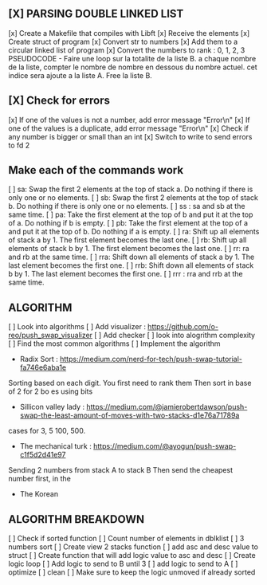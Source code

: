 ## [X] PARSING DOUBLE LINKED LIST

[x] Create a Makefile that compiles with Libft 
[x] Receive the elements
[x] Create struct of program
[x] Convert str to numbers
[x] Add them to a circular linked list of program
[x] Convert the numbers to rank : 0, 1, 2, 3
	PSEUDOCODE
	- Faire une loop sur la totalite de la liste B.
	a chaque nombre de la liste, compter le nombre de nombre en dessous du nombre actuel. cet indice sera ajoute a la liste A. 
	Free la liste B.

## [X] Check for errors

[x] If one of the values is not a number, add error message "Error\n"
[x] If one of the values is a duplicate, add error message "Error\n"
[x] Check if any number is bigger or small than an int
[x] Switch to write to send errors to fd 2

## Make each of the commands work

[ ] sa: Swap the first 2 elements at the top of stack a.
	Do nothing if there is only one or no elements.
[ ] sb: Swap the first 2 elements at the top of stack b.
	Do nothing if there is only one or no elements.
[ ] ss : sa and sb at the same time.
[ ] pa: Take the first element at the top of b and put it at the top of a.
	Do nothing if b is empty.
[ ] pb: Take the first element at the top of a and put it at the top of b.
	Do nothing if a is empty.
[ ] ra: Shift up all elements of stack a by 1.
	The first element becomes the last one.
[ ] rb: Shift up all elements of stack b by 1.
	The first element becomes the last one.
[ ] rr: ra and rb at the same time.
[ ] rra: Shift down all elements of stack a by 1.
	The last element becomes the first one.
[ ]	rrb: Shift down all elements of stack b by 1.
	The last element becomes the first one.
[ ] rrr : rra and rrb at the same time.

## ALGORITHM

[ ] Look into algorithms
[ ] Add visualizer : https://github.com/o-reo/push_swap_visualizer
[ ] Add checker
[ ] look into alogrithm complexity
[ ] Find the most common algorithms
[ ] Implement the algorithm

- Radix Sort : https://medium.com/nerd-for-tech/push-swap-tutorial-fa746e6aba1e

Sorting based on each digit. You first need to rank them
Then sort in base of 2 for 2 bo es using bits

- Sillicon valley lady : https://medium.com/@jamierobertdawson/push-swap-the-least-amount-of-moves-with-two-stacks-d1e76a71789a

cases for 3, 5 100, 500.

- The mechanical turk : https://medium.com/@ayogun/push-swap-c1f5d2d41e97

Sending 2 numbers from stack A to stack B
Then send the cheapest number first, in the 


- The Korean

## ALGORITHM BREAKDOWN

[ ] Check if sorted function
[ ] Count number of elements in dblklist
[ ] 3 numbers sort
[ ] Create view 2 stacks function
[ ] add asc and desc value to struct
[ ] Create function that will add logic value to asc and desc
[ ] Create logic loop
[ ] Add logic to send to B until 3
[ ] add logic to send to A
[ ] optimize
[ ] clean
[ ] Make sure to keep the logic unmoved if already sorted

